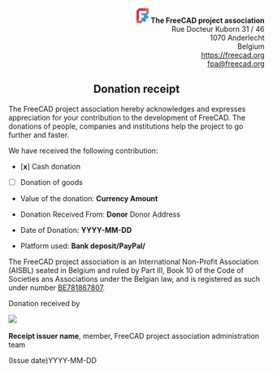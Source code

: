 <div align=right>
<img src="../../../images/logos/logo.svg" style="width:24px;" />  <b>The FreeCAD project association</b><br/>
Rue Docteur Kuborn 31 / 46<br/>
1070 Anderlecht<br/>
Belgium<br/>
<a href="https://freecad.org">https://freecad.org</a><br/>
<a href="mailto:fpa@freecad.org">fpa@freecad.org</a>
</div>

<h2 align=center>Donation receipt</h2>

The FreeCAD project association hereby acknowledges and expresses appreciation for your contribution to the development of FreeCAD. The donations of people, companies and institutions help the project to go further and faster.

We have received the following contribution:

* [**x**] Cash donation

* [  ] Donation of goods

* Value of the donation: **Currency Amount**

* Donation Received From: **Donor** 
                          Donor Address

* Date of Donation: **YYYY-MM-DD**

* Platform used: **Bank deposit/PayPal/**

The FreeCAD project association is an International Non-Profit Association (AISBL) seated in Belgium and ruled by Part III, Book 10 of the Code of Societies ans Associations under the Belgian law, and is registered as such under number [BE781867807](https://kbopub.economie.fgov.be/kbopub/toonondernemingps.html?lang=en&ondernemingsnummer=781867807).

Donation received by

<img src="signature.png" />

**Receipt issuer name**, member, FreeCAD project association administration team

(Issue date)YYYY-MM-DD



